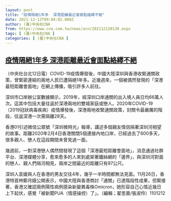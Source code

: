 ```yaml
---
layout: post
title: "疫情隔絕1年多  深港距離最近會面點絡繹不絕"
date: 2021-12-12T09:04:02.000Z
author: (臺)中央社CNA
from: https://www.cna.com.tw/news/acn/202112120138.aspx
tags: [ (臺)中央社CNA ]
categories: [ (臺)中央社CNA ]
---
```

<!--1639299842000-->
[疫情隔絕1年多  深港距離最近會面點絡繹不絕](https://www.cna.com.tw/news/acn/202112120138.aspx)
------

<div>
<div></div><div><p>（中央社台北12日電）COVID-19疫情爆發後，中國大陸深圳與香港收緊通關政策，曾緊密連結的兩地人民已遭隔絕1年多。近幾週來，一個被偶然發現的「深港最短距離會面地」在網上傳播，吸引許多人前往。</p><p>深圳市口岸辦公室數據顯示，2019年，經深圳口岸通關的出入境人員日均66萬人次。這其中包括大量往返於深港兩地的雙城家庭或戀人。2020年COVID-19（2019冠狀病毒疾病）疫情爆發後，深港兩地收緊通關政策，封關令最嚴厲的階段，往返深港一次需隔離28天。</p><p>香港01引述微信公眾號「深圳微時光」報導，講述多個親友情侶隔著深圳河相望的故事。距離2020年2月4日香港關閉5個連接內地口岸，已經過去了600多天，很多親人、戀人在這段期間未曾見過一面。</p><p>幾週前，一對深港戀人偶然間發現了這個「深港最短距離會面地」，消息通過社群平台、深港媒體分享，愈來愈多的人來到處架著鐵絲網的「邊界」，與深圳河對面的戀人、親人們隔河相見，兩岸之間最近的距離只有97公尺。</p><p>深圳人袁媛與人在香港的男友交往4年，幾乎一半時間都無法見面。11月26日，香港特首林鄭月娥公開表示，中國大陸與香港商討「通關」已達階段性成果，但緊接著，香港又確認兩例陽性病例感染新變異毒株Omicron，她形容自己心情近幾日上下起伏，感覺「被新聞PUA（情感操控）了」。（編輯；翟思嘉/張淑伶）1101212</p></div>
</div>
